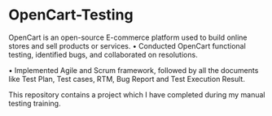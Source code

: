 # OpenCart-Testing
OpenCart is an open-source E-commerce platform used to build online stores and sell products or services.
• Conducted OpenCart functional testing, identified bugs, and collaborated on resolutions.

• Implemented Agile and Scrum framework, followed by all the documents like Test Plan, Test cases, RTM, Bug Report and Test Execution Result.

This repository contains a project which I have completed during my manual testing training.
